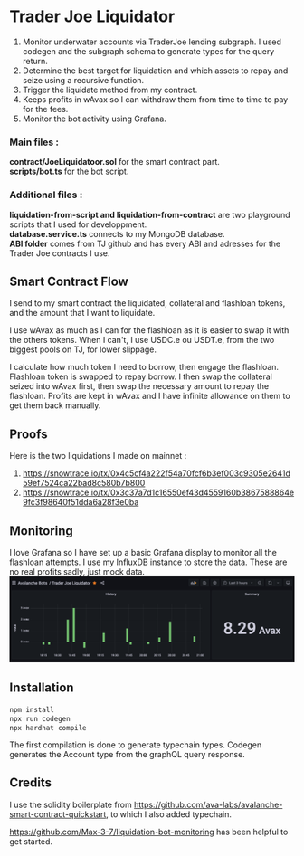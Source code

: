 # Trader Joe Liquidator

1. Monitor underwater accounts via TraderJoe lending subgraph. I used codegen and the subgraph schema to generate types for the query return.
2. Determine the best target for liquidation and which assets to repay and seize using a recursive function.
3. Trigger the liquidate method from my contract.
4. Keeps profits in wAvax so I can withdraw them from time to time to pay for the fees.
5. Monitor the bot activity using Grafana.

### Main files :

**contract/JoeLiquidatoor.sol** for the smart contract part.<br>
**scripts/bot.ts** for the bot script.<br>

### Additional files :

**liquidation-from-script and liquidation-from-contract** are two playground scripts that I used for developpment.<br>
**database.service.ts** connects to my MongoDB database.<br>
**ABI folder** comes from TJ github and has every ABI and adresses for the Trader Joe contracts I use.

## Smart Contract Flow

I send to my smart contract the liquidated, collateral and flashloan tokens, and the amount that I want to liquidate.

I use wAvax as much as I can for the flashloan as it is easier to swap it with the others tokens. When I can't, I use USDC.e ou USDT.e, from the two biggest pools on TJ, for lower slippage.

I calculate how much token I need to borrow, then engage the flashloan. Flashloan token is swapped to repay borrow. I then swap the collateral seized into wAvax first, then swap the necessary amount to repay the flashloan. Profits are kept in wAvax and I have infinite allowance on them to get them back manually.

## Proofs

Here is the two liquidations I made on mainnet :
1. https://snowtrace.io/tx/0x4c5cf4a222f54a70fcf6b3ef003c9305e2641d59ef7524ca22bad8c580b7b800
2. https://snowtrace.io/tx/0x3c37a7d1c16550ef43d4559160b3867588864e9fc3f98640f51dda6a28f3e0ba

## Monitoring

I love Grafana so I have set up a basic Grafana display to monitor all the flashloan attempts. I use my InfluxDB instance to store the data. These are no real profits sadly, just mock data.
![image](Grafana.png)

## Installation

```
npm install
npx run codegen
npx hardhat compile
```
The first compilation is done to generate typechain types. Codegen generates the Account type from the graphQL query response.

## Credits

I use the solidity boilerplate from https://github.com/ava-labs/avalanche-smart-contract-quickstart, to which I also added typechain.

https://github.com/Max-3-7/liquidation-bot-monitoring has been helpful to get started.

